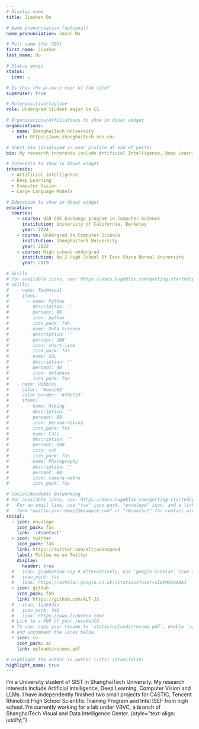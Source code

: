 ```yaml
---
# Display name
title: Jiashen Du

# Name pronunciation (optional)
name_pronunciation: Jason Du

# Full name (for SEO)
first_name: Jiashen
last_name: Du

# Status emoji
status:
  icon: ☕️

# Is this the primary user of the site?
superuser: true

# Role/position/tagline
role: Undergrad Student major in CS

# Organizations/Affiliations to show in About widget
organizations:
  - name: ShanghaiTech University
    url: https://www.shanghaitech.edu.cn/

# Short bio (displayed in user profile at end of posts)
bio: My research interests include Artificial Intelligence, Deep Learning, Computer Vision and LLMs.

# Interests to show in About widget
interests:
  - Artificial Intelligence
  - Deep Learning
  - Computer Vision
  - Large Language Models

# Education to show in About widget
education:
  courses:
    - course: UCB COE Exchange program in Computer Science
      institution: University of California, Berkeley
      year: 2024
    - course: Undergrad in Computer Science
      institution: ShanghaiTech University
      year: 2022
    - course: High school undergrad
      institution: No.2 High School Of East China Normal University
      year: 2019

# Skills
# For available icons, see: https://docs.hugoblox.com/getting-started/page-builder/#icons
# skills:
#   - name: Technical
#     items:
#       - name: Python
#         description: ''
#         percent: 80
#         icon: python
#         icon_pack: fab
#       - name: Data Science
#         description: ''
#         percent: 100
#         icon: chart-line
#         icon_pack: fas
#       - name: SQL
#         description: ''
#         percent: 40
#         icon: database
#         icon_pack: fas
#   - name: Hobbies
#     color: '#eeac02'
#     color_border: '#f0bf23'
#     items:
#       - name: Hiking
#         description: ''
#         percent: 60
#         icon: person-hiking
#         icon_pack: fas
#       - name: Cats
#         description: ''
#         percent: 100
#         icon: cat
#         icon_pack: fas
#       - name: Photography
#         description: ''
#         percent: 80
#         icon: camera-retro
#         icon_pack: fas

# Social/Academic Networking
# For available icons, see: https://docs.hugoblox.com/getting-started/page-builder/#icons
#   For an email link, use "fas" icon pack, "envelope" icon, and a link in the
#   form "mailto:your-email@example.com" or "/#contact" for contact widget.
social:
  - icon: envelope
    icon_pack: fas
    link: '/#contact'
  - icon: twitter
    icon_pack: fab
    link: https://twitter.com/altjasonspeed
    label: Follow me on Twitter
    display:
      header: true
  # - icon: graduation-cap # Alternatively, use `google-scholar` icon from `ai` icon pack
  #   icon_pack: fas
  #   link: https://scholar.google.co.uk/citations?user=sIwtMXoAAAAJ
  - icon: github
    icon_pack: fab
    link: https://github.com/ALT-JS
  # - icon: linkedin
  #   icon_pack: fab
  #   link: https://www.linkedin.com/
  # Link to a PDF of your resume/CV.
  # To use: copy your resume to `static/uploads/resume.pdf`, enable `ai` icons in `params.yaml`,
  # and uncomment the lines below.
  - icon: cv
    icon_pack: ai
    link: uploads/resume.pdf

# Highlight the author in author lists? (true/false)
highlight_name: true
---
```


I’m a University student of SIST in ShanghaiTech University. My research interests include Artificial Intelligence, Deep Learning, Computer Vision and LLMs. I have independently finished two small projects for CASTIC, Tencent Rhinobird High School Scientific Training Program and Intel ISEF from high school. I’m currently working for a lab under VRVC, a branch of ShanghaiTech Visual and Data Intelligence Center.
{style="text-align: justify;"}
